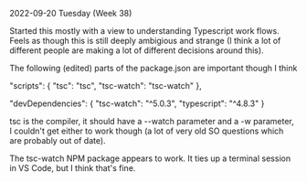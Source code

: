 2022-09-20 Tuesday (Week 38)

Started this mostly with a view to understanding Typescript work flows.
Feels as though this is still deeply ambigious and strange (I think a lot 
of different people are making a lot of different decisions around this).

The following (edited) parts of the package.json are important though I think

  "scripts": {
    "tsc": "tsc",
    "tsc-watch": "tsc-watch"
  },

  "devDependencies": {
    "tsc-watch": "^5.0.3",
    "typescript": "^4.8.3"
  }

tsc is the compiler, it should have a --watch parameter and a -w parameter, 
I couldn't get either to work though (a lot of very old SO questions which
are probably out of date). 

The tsc-watch NPM package appears to work. It ties up a terminal session
in VS Code, but I think that's fine. 